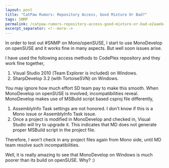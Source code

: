 ```yaml
---
layout: post
title: "CatPaw Rumors: Repository Access, Good Mixture Or Bad?"
tags: SNMP
permalink: /catpaw-rumors-repository-access-good-mixture-or-bad-e2aaebc1d686
excerpt_separator: <!--more-->
---
```

In order to test out #SNMP on Mono/openSUSE, I start to use MonoDevelop on openSUSE and it works fine in many aspects. But well soon issues arise.
<!--more-->

I have used the following access methods to CodePlex repository and they work fine together,

1. Visual Studio 2010 (Team Explorer is included) on Windows.
1. SharpDevelop 3.2 (with TortoiseSVN) on Windows.

You may ignore how much effort SD team pay to make this smooth. When MonoDevelop on openSUSE is involved, incompatibilities reveal. MonoDevelop makes use of MSBuild script based csproj file differently,

1. AssemblyInfo Task settings are not honored. I don’t know if this is a Mono issue or AssemblyInfo Task issue.
1. Once a project is modified in MonoDevelop and checked in, Visual Studio will try to upgrade it. This indicates that MD does not generate proper MSBuild script in the project file.

Therefore, I won’t check in any project files again from Mono side, until MD team resolve such incompatibilities.

Well, it is really amazing to see that MonoDevelop on Windows is much poorer than its build on openSUSE. Why? :)
